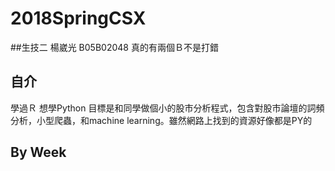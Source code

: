 # 2018SpringCSX

##生技二 楊崴光 B05B02048
真的有兩個Ｂ不是打錯

## 自介
學過Ｒ
想學Python
目標是和同學做個小的股市分析程式，包含對股市論壇的詞頻分析，小型爬蟲，和machine learning。雖然網路上找到的資源好像都是PY的

## By Week
